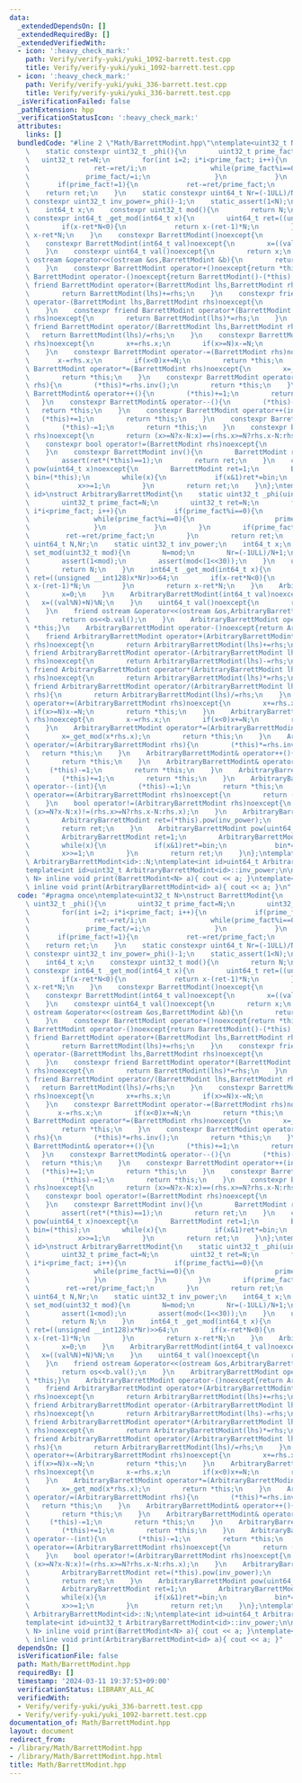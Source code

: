 ```yaml
---
data:
  _extendedDependsOn: []
  _extendedRequiredBy: []
  _extendedVerifiedWith:
  - icon: ':heavy_check_mark:'
    path: Verify/verify-yuki/yuki_1092-barrett.test.cpp
    title: Verify/verify-yuki/yuki_1092-barrett.test.cpp
  - icon: ':heavy_check_mark:'
    path: Verify/verify-yuki/yuki_336-barrett.test.cpp
    title: Verify/verify-yuki/yuki_336-barrett.test.cpp
  _isVerificationFailed: false
  _pathExtension: hpp
  _verificationStatusIcon: ':heavy_check_mark:'
  attributes:
    links: []
  bundledCode: "#line 2 \"Math/BarrettModint.hpp\"\ntemplate<uint32_t N>\nstruct BarrettModint{\n\
    \    static constexpr uint32_t _phi(){\n        uint32_t prime_fact=N;\n     \
    \   uint32_t ret=N;\n        for(int i=2; i*i<prime_fact; i++){\n            if(prime_fact%i==0){\n\
    \                ret-=ret/i;\n                while(prime_fact%i==0){\n      \
    \              prime_fact/=i;\n                }\n            }\n        }\n \
    \       if(prime_fact!=1){\n            ret-=ret/prime_fact;\n        }\n    \
    \    return ret;\n    }\n    static constexpr uint64_t Nr=(-1ULL)/N+1;\n    static\
    \ constexpr uint32_t inv_power=_phi()-1;\n    static_assert(1<N);\n    static_assert(N<(1<<30));\n\
    \    int64_t x;\n    constexpr uint32_t mod(){\n        return N;\n    }\n   \
    \ constexpr int64_t _get_mod(int64_t x){\n        uint64_t ret=((unsigned __int128)x*Nr)>>64;\n\
    \        if(x-ret*N<0){\n            return x-(ret-1)*N;\n        }\n        return\
    \ x-ret*N;\n    }\n    constexpr BarrettModint()noexcept{\n        x=0;\n    }\n\
    \    constexpr BarrettModint(int64_t val)noexcept{\n        x=((val%N)+N)%N;\n\
    \    }\n    constexpr uint64_t val()noexcept{\n        return x;\n    }\n    friend\
    \ ostream &operator<<(ostream &os,BarrettModint &b){\n        return os<<b.val();\n\
    \    }\n    constexpr BarrettModint operator+()noexcept{return *this;}\n    constexpr\
    \ BarrettModint operator-()noexcept{return BarrettModint()-(*this);}\n    constexpr\
    \ friend BarrettModint operator+(BarrettModint lhs,BarrettModint rhs)noexcept{\n\
    \        return BarrettModint(lhs)+=rhs;\n    }\n    constexpr friend BarrettModint\
    \ operator-(BarrettModint lhs,BarrettModint rhs)noexcept{\n        return BarrettModint(lhs)-=rhs;\n\
    \    }\n    constexpr friend BarrettModint operator*(BarrettModint lhs,BarrettModint\
    \ rhs)noexcept{\n        return BarrettModint(lhs)*=rhs;\n    }\n    constexpr\
    \ friend BarrettModint operator/(BarrettModint lhs,BarrettModint rhs){\n     \
    \   return BarrettModint(lhs)/=rhs;\n    }\n    constexpr BarrettModint operator+=(BarrettModint\
    \ rhs)noexcept{\n        x+=rhs.x;\n        if(x>=N)x-=N;\n        return *this;\n\
    \    }\n    constexpr BarrettModint operator-=(BarrettModint rhs)noexcept{\n \
    \       x-=rhs.x;\n        if(x<0)x+=N;\n        return *this;\n    }\n    constexpr\
    \ BarrettModint operator*=(BarrettModint rhs)noexcept{\n        x=_get_mod(x*rhs.x);\n\
    \        return *this;\n    }\n    constexpr BarrettModint operator/=(BarrettModint\
    \ rhs){\n        (*this)*=rhs.inv();\n        return *this;\n    }\n    constexpr\
    \ BarrettModint& operator++(){\n        (*this)+=1;\n        return *this;\n \
    \   }\n    constexpr BarrettModint& operator--(){\n        (*this)-=1;\n     \
    \   return *this;\n    }\n    constexpr BarrettModint operator++(int){\n     \
    \   (*this)+=1;\n        return *this;\n    }\n    constexpr BarrettModint operator--(int){\n\
    \        (*this)-=1;\n        return *this;\n    }\n    constexpr bool operator==(BarrettModint\
    \ rhs)noexcept{\n        return (x>=N?x-N:x)==(rhs.x>=N?rhs.x-N:rhs.x);\n    }\n\
    \    constexpr bool operator!=(BarrettModint rhs)noexcept{\n        return (x>=N?x-N:x)!=(rhs.x>=N?rhs.x-N:rhs.x);\n\
    \    }\n    constexpr BarrettModint inv(){\n        BarrettModint ret=(*this).pow(inv_power);\n\
    \        assert(ret*(*this)==1);\n        return ret;\n    }\n    constexpr BarrettModint\
    \ pow(uint64_t x)noexcept{\n        BarrettModint ret=1;\n        BarrettModint\
    \ bin=(*this);\n        while(x){\n            if(x&1)ret*=bin;\n            bin*=bin;\n\
    \            x>>=1;\n        }\n        return ret;\n    }\n};\ntemplate<int32_t\
    \ id>\nstruct ArbitraryBarrettModint{\n    static uint32_t _phi(uint32_t N){\n\
    \        uint32_t prime_fact=N;\n        uint32_t ret=N;\n        for(int i=2;\
    \ i*i<prime_fact; i++){\n            if(prime_fact%i==0){\n                ret-=ret/i;\n\
    \                while(prime_fact%i==0){\n                    prime_fact/=i;\n\
    \                }\n            }\n        }\n        if(prime_fact!=1){\n   \
    \         ret-=ret/prime_fact;\n        }\n        return ret;\n    }\n    static\
    \ uint64_t N,Nr;\n    static uint32_t inv_power;\n    int64_t x;\n    static void\
    \ set_mod(uint32_t mod){\n        N=mod;\n        Nr=(-1ULL)/N+1;\n        inv_power=_phi(N)-1;\n\
    \        assert(1<mod);\n        assert(mod<(1<<30));\n    }\n    uint32_t mod(){\n\
    \        return N;\n    }\n    int64_t _get_mod(int64_t x){\n        uint64_t\
    \ ret=((unsigned __int128)x*Nr)>>64;\n        if(x-ret*N<0){\n            return\
    \ x-(ret-1)*N;\n        }\n        return x-ret*N;\n    }\n    ArbitraryBarrettModint()noexcept{\n\
    \        x=0;\n    }\n    ArbitraryBarrettModint(int64_t val)noexcept{\n     \
    \   x=((val%N)+N)%N;\n    }\n    uint64_t val()noexcept{\n        return x;\n\
    \    }\n    friend ostream &operator<<(ostream &os,ArbitraryBarrettModint &b){\n\
    \        return os<<b.val();\n    }\n    ArbitraryBarrettModint operator+()noexcept{return\
    \ *this;}\n    ArbitraryBarrettModint operator-()noexcept{return ArbitraryBarrettModint()-(*this);}\n\
    \    friend ArbitraryBarrettModint operator+(ArbitraryBarrettModint lhs,ArbitraryBarrettModint\
    \ rhs)noexcept{\n        return ArbitraryBarrettModint(lhs)+=rhs;\n    }\n   \
    \ friend ArbitraryBarrettModint operator-(ArbitraryBarrettModint lhs,ArbitraryBarrettModint\
    \ rhs)noexcept{\n        return ArbitraryBarrettModint(lhs)-=rhs;\n    }\n   \
    \ friend ArbitraryBarrettModint operator*(ArbitraryBarrettModint lhs,ArbitraryBarrettModint\
    \ rhs)noexcept{\n        return ArbitraryBarrettModint(lhs)*=rhs;\n    }\n   \
    \ friend ArbitraryBarrettModint operator/(ArbitraryBarrettModint lhs,ArbitraryBarrettModint\
    \ rhs){\n        return ArbitraryBarrettModint(lhs)/=rhs;\n    }\n    ArbitraryBarrettModint\
    \ operator+=(ArbitraryBarrettModint rhs)noexcept{\n        x+=rhs.x;\n       \
    \ if(x>=N)x-=N;\n        return *this;\n    }\n    ArbitraryBarrettModint operator-=(ArbitraryBarrettModint\
    \ rhs)noexcept{\n        x-=rhs.x;\n        if(x<0)x+=N;\n        return *this;\n\
    \    }\n    ArbitraryBarrettModint operator*=(ArbitraryBarrettModint rhs)noexcept{\n\
    \        x=_get_mod(x*rhs.x);\n        return *this;\n    }\n    ArbitraryBarrettModint\
    \ operator/=(ArbitraryBarrettModint rhs){\n        (*this)*=rhs.inv();\n     \
    \   return *this;\n    }\n    ArbitraryBarrettModint& operator++(){\n        (*this)+=1;\n\
    \        return *this;\n    }\n    ArbitraryBarrettModint& operator--(){\n   \
    \     (*this)-=1;\n        return *this;\n    }\n    ArbitraryBarrettModint operator++(int){\n\
    \        (*this)+=1;\n        return *this;\n    }\n    ArbitraryBarrettModint\
    \ operator--(int){\n        (*this)-=1;\n        return *this;\n    }\n    bool\
    \ operator==(ArbitraryBarrettModint rhs)noexcept{\n        return (x>=N?x-N:x)==(rhs.x>=N?rhs.x-N:rhs.x);\n\
    \    }\n    bool operator!=(ArbitraryBarrettModint rhs)noexcept{\n        return\
    \ (x>=N?x-N:x)!=(rhs.x>=N?rhs.x-N:rhs.x);\n    }\n    ArbitraryBarrettModint inv(){\n\
    \        ArbitraryBarrettModint ret=(*this).pow(inv_power);\n        assert(ret*(*this)==1);\n\
    \        return ret;\n    }\n    ArbitraryBarrettModint pow(uint64_t x)noexcept{\n\
    \        ArbitraryBarrettModint ret=1;\n        ArbitraryBarrettModint bin=(*this);\n\
    \        while(x){\n            if(x&1)ret*=bin;\n            bin*=bin;\n    \
    \        x>>=1;\n        }\n        return ret;\n    }\n};\ntemplate<int id>uint64_t\
    \ ArbitraryBarrettModint<id>::N;\ntemplate<int id>uint64_t ArbitraryBarrettModint<id>::Nr;\n\
    template<int id>uint32_t ArbitraryBarrettModint<id>::inv_power;\n\ntemplate<uint32_t\
    \ N> inline void print(BarrettModint<N> a){ cout << a; }\ntemplate<int32_t id>\
    \ inline void print(ArbitraryBarrettModint<id> a){ cout << a; }\n"
  code: "#pragma once\ntemplate<uint32_t N>\nstruct BarrettModint{\n    static constexpr\
    \ uint32_t _phi(){\n        uint32_t prime_fact=N;\n        uint32_t ret=N;\n\
    \        for(int i=2; i*i<prime_fact; i++){\n            if(prime_fact%i==0){\n\
    \                ret-=ret/i;\n                while(prime_fact%i==0){\n      \
    \              prime_fact/=i;\n                }\n            }\n        }\n \
    \       if(prime_fact!=1){\n            ret-=ret/prime_fact;\n        }\n    \
    \    return ret;\n    }\n    static constexpr uint64_t Nr=(-1ULL)/N+1;\n    static\
    \ constexpr uint32_t inv_power=_phi()-1;\n    static_assert(1<N);\n    static_assert(N<(1<<30));\n\
    \    int64_t x;\n    constexpr uint32_t mod(){\n        return N;\n    }\n   \
    \ constexpr int64_t _get_mod(int64_t x){\n        uint64_t ret=((unsigned __int128)x*Nr)>>64;\n\
    \        if(x-ret*N<0){\n            return x-(ret-1)*N;\n        }\n        return\
    \ x-ret*N;\n    }\n    constexpr BarrettModint()noexcept{\n        x=0;\n    }\n\
    \    constexpr BarrettModint(int64_t val)noexcept{\n        x=((val%N)+N)%N;\n\
    \    }\n    constexpr uint64_t val()noexcept{\n        return x;\n    }\n    friend\
    \ ostream &operator<<(ostream &os,BarrettModint &b){\n        return os<<b.val();\n\
    \    }\n    constexpr BarrettModint operator+()noexcept{return *this;}\n    constexpr\
    \ BarrettModint operator-()noexcept{return BarrettModint()-(*this);}\n    constexpr\
    \ friend BarrettModint operator+(BarrettModint lhs,BarrettModint rhs)noexcept{\n\
    \        return BarrettModint(lhs)+=rhs;\n    }\n    constexpr friend BarrettModint\
    \ operator-(BarrettModint lhs,BarrettModint rhs)noexcept{\n        return BarrettModint(lhs)-=rhs;\n\
    \    }\n    constexpr friend BarrettModint operator*(BarrettModint lhs,BarrettModint\
    \ rhs)noexcept{\n        return BarrettModint(lhs)*=rhs;\n    }\n    constexpr\
    \ friend BarrettModint operator/(BarrettModint lhs,BarrettModint rhs){\n     \
    \   return BarrettModint(lhs)/=rhs;\n    }\n    constexpr BarrettModint operator+=(BarrettModint\
    \ rhs)noexcept{\n        x+=rhs.x;\n        if(x>=N)x-=N;\n        return *this;\n\
    \    }\n    constexpr BarrettModint operator-=(BarrettModint rhs)noexcept{\n \
    \       x-=rhs.x;\n        if(x<0)x+=N;\n        return *this;\n    }\n    constexpr\
    \ BarrettModint operator*=(BarrettModint rhs)noexcept{\n        x=_get_mod(x*rhs.x);\n\
    \        return *this;\n    }\n    constexpr BarrettModint operator/=(BarrettModint\
    \ rhs){\n        (*this)*=rhs.inv();\n        return *this;\n    }\n    constexpr\
    \ BarrettModint& operator++(){\n        (*this)+=1;\n        return *this;\n \
    \   }\n    constexpr BarrettModint& operator--(){\n        (*this)-=1;\n     \
    \   return *this;\n    }\n    constexpr BarrettModint operator++(int){\n     \
    \   (*this)+=1;\n        return *this;\n    }\n    constexpr BarrettModint operator--(int){\n\
    \        (*this)-=1;\n        return *this;\n    }\n    constexpr bool operator==(BarrettModint\
    \ rhs)noexcept{\n        return (x>=N?x-N:x)==(rhs.x>=N?rhs.x-N:rhs.x);\n    }\n\
    \    constexpr bool operator!=(BarrettModint rhs)noexcept{\n        return (x>=N?x-N:x)!=(rhs.x>=N?rhs.x-N:rhs.x);\n\
    \    }\n    constexpr BarrettModint inv(){\n        BarrettModint ret=(*this).pow(inv_power);\n\
    \        assert(ret*(*this)==1);\n        return ret;\n    }\n    constexpr BarrettModint\
    \ pow(uint64_t x)noexcept{\n        BarrettModint ret=1;\n        BarrettModint\
    \ bin=(*this);\n        while(x){\n            if(x&1)ret*=bin;\n            bin*=bin;\n\
    \            x>>=1;\n        }\n        return ret;\n    }\n};\ntemplate<int32_t\
    \ id>\nstruct ArbitraryBarrettModint{\n    static uint32_t _phi(uint32_t N){\n\
    \        uint32_t prime_fact=N;\n        uint32_t ret=N;\n        for(int i=2;\
    \ i*i<prime_fact; i++){\n            if(prime_fact%i==0){\n                ret-=ret/i;\n\
    \                while(prime_fact%i==0){\n                    prime_fact/=i;\n\
    \                }\n            }\n        }\n        if(prime_fact!=1){\n   \
    \         ret-=ret/prime_fact;\n        }\n        return ret;\n    }\n    static\
    \ uint64_t N,Nr;\n    static uint32_t inv_power;\n    int64_t x;\n    static void\
    \ set_mod(uint32_t mod){\n        N=mod;\n        Nr=(-1ULL)/N+1;\n        inv_power=_phi(N)-1;\n\
    \        assert(1<mod);\n        assert(mod<(1<<30));\n    }\n    uint32_t mod(){\n\
    \        return N;\n    }\n    int64_t _get_mod(int64_t x){\n        uint64_t\
    \ ret=((unsigned __int128)x*Nr)>>64;\n        if(x-ret*N<0){\n            return\
    \ x-(ret-1)*N;\n        }\n        return x-ret*N;\n    }\n    ArbitraryBarrettModint()noexcept{\n\
    \        x=0;\n    }\n    ArbitraryBarrettModint(int64_t val)noexcept{\n     \
    \   x=((val%N)+N)%N;\n    }\n    uint64_t val()noexcept{\n        return x;\n\
    \    }\n    friend ostream &operator<<(ostream &os,ArbitraryBarrettModint &b){\n\
    \        return os<<b.val();\n    }\n    ArbitraryBarrettModint operator+()noexcept{return\
    \ *this;}\n    ArbitraryBarrettModint operator-()noexcept{return ArbitraryBarrettModint()-(*this);}\n\
    \    friend ArbitraryBarrettModint operator+(ArbitraryBarrettModint lhs,ArbitraryBarrettModint\
    \ rhs)noexcept{\n        return ArbitraryBarrettModint(lhs)+=rhs;\n    }\n   \
    \ friend ArbitraryBarrettModint operator-(ArbitraryBarrettModint lhs,ArbitraryBarrettModint\
    \ rhs)noexcept{\n        return ArbitraryBarrettModint(lhs)-=rhs;\n    }\n   \
    \ friend ArbitraryBarrettModint operator*(ArbitraryBarrettModint lhs,ArbitraryBarrettModint\
    \ rhs)noexcept{\n        return ArbitraryBarrettModint(lhs)*=rhs;\n    }\n   \
    \ friend ArbitraryBarrettModint operator/(ArbitraryBarrettModint lhs,ArbitraryBarrettModint\
    \ rhs){\n        return ArbitraryBarrettModint(lhs)/=rhs;\n    }\n    ArbitraryBarrettModint\
    \ operator+=(ArbitraryBarrettModint rhs)noexcept{\n        x+=rhs.x;\n       \
    \ if(x>=N)x-=N;\n        return *this;\n    }\n    ArbitraryBarrettModint operator-=(ArbitraryBarrettModint\
    \ rhs)noexcept{\n        x-=rhs.x;\n        if(x<0)x+=N;\n        return *this;\n\
    \    }\n    ArbitraryBarrettModint operator*=(ArbitraryBarrettModint rhs)noexcept{\n\
    \        x=_get_mod(x*rhs.x);\n        return *this;\n    }\n    ArbitraryBarrettModint\
    \ operator/=(ArbitraryBarrettModint rhs){\n        (*this)*=rhs.inv();\n     \
    \   return *this;\n    }\n    ArbitraryBarrettModint& operator++(){\n        (*this)+=1;\n\
    \        return *this;\n    }\n    ArbitraryBarrettModint& operator--(){\n   \
    \     (*this)-=1;\n        return *this;\n    }\n    ArbitraryBarrettModint operator++(int){\n\
    \        (*this)+=1;\n        return *this;\n    }\n    ArbitraryBarrettModint\
    \ operator--(int){\n        (*this)-=1;\n        return *this;\n    }\n    bool\
    \ operator==(ArbitraryBarrettModint rhs)noexcept{\n        return (x>=N?x-N:x)==(rhs.x>=N?rhs.x-N:rhs.x);\n\
    \    }\n    bool operator!=(ArbitraryBarrettModint rhs)noexcept{\n        return\
    \ (x>=N?x-N:x)!=(rhs.x>=N?rhs.x-N:rhs.x);\n    }\n    ArbitraryBarrettModint inv(){\n\
    \        ArbitraryBarrettModint ret=(*this).pow(inv_power);\n        assert(ret*(*this)==1);\n\
    \        return ret;\n    }\n    ArbitraryBarrettModint pow(uint64_t x)noexcept{\n\
    \        ArbitraryBarrettModint ret=1;\n        ArbitraryBarrettModint bin=(*this);\n\
    \        while(x){\n            if(x&1)ret*=bin;\n            bin*=bin;\n    \
    \        x>>=1;\n        }\n        return ret;\n    }\n};\ntemplate<int id>uint64_t\
    \ ArbitraryBarrettModint<id>::N;\ntemplate<int id>uint64_t ArbitraryBarrettModint<id>::Nr;\n\
    template<int id>uint32_t ArbitraryBarrettModint<id>::inv_power;\n\ntemplate<uint32_t\
    \ N> inline void print(BarrettModint<N> a){ cout << a; }\ntemplate<int32_t id>\
    \ inline void print(ArbitraryBarrettModint<id> a){ cout << a; }"
  dependsOn: []
  isVerificationFile: false
  path: Math/BarrettModint.hpp
  requiredBy: []
  timestamp: '2024-03-11 19:37:53+09:00'
  verificationStatus: LIBRARY_ALL_AC
  verifiedWith:
  - Verify/verify-yuki/yuki_336-barrett.test.cpp
  - Verify/verify-yuki/yuki_1092-barrett.test.cpp
documentation_of: Math/BarrettModint.hpp
layout: document
redirect_from:
- /library/Math/BarrettModint.hpp
- /library/Math/BarrettModint.hpp.html
title: Math/BarrettModint.hpp
---
```

